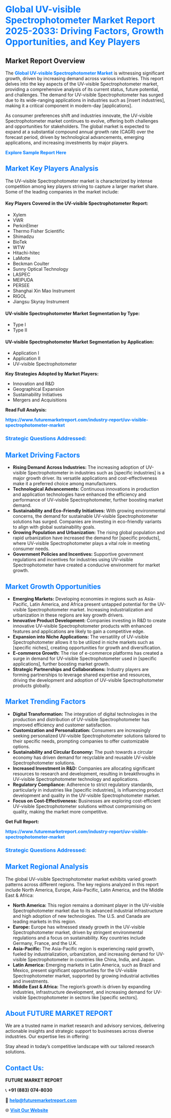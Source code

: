 <h1 style="color: #007BFF;">Global UV-visible Spectrophotometer Market Report 2025-2033: Driving Factors, Growth Opportunities, and Key Players</h1>

<section id="overview">
<h2>Market Report Overview</h2>
<p>The <a href="https://www.futuremarketreport.com/industry-report/uv-visible-spectrophotometer-market" style="color: #007BFF; text-decoration: none;"><strong>Global UV-visible Spectrophotometer Market</strong></a> is witnessing significant growth, driven by increasing demand across various industries. This report delves into the key aspects of the UV-visible Spectrophotometer market, providing a comprehensive analysis of its current status, future potential, and challenges. The demand for UV-visible Spectrophotometer has surged due to its wide-ranging applications in industries such as [insert industries], making it a critical component in modern-day [applications].</p>
<p>As consumer preferences shift and industries innovate, the UV-visible Spectrophotometer market continues to evolve, offering both challenges and opportunities for stakeholders. The global market is expected to expand at a substantial compound annual growth rate (CAGR) over the forecast period, driven by technological advancements, emerging applications, and increasing investments by major players.</p>
</section>

<section id="overview">
<p><a href="https://www.futuremarketreport.com/request-sample/reportId=120119" style="color: #007BFF; text-decoration: none;"><strong>Explore Sample Report Here</strong></a></p>
</section>

<section id="key-players">
<h2 style="color: #007BFF;">Market Key Players Analysis</h2>
<p>The UV-visible Spectrophotometer market is characterized by intense competition among key players striving to capture a larger market share. Some of the leading companies in the market include:</p>
<h4>Key Players Covered in the UV-visible Spectrophotometer Report:</h4>
<ul><li>Xylem</li><li>VWR</li><li>PerkinElmer</li><li>Thermo Fisher Scientific</li><li>Shimadzu</li><li>BioTek</li><li>WTW</li><li>Hitachi-hitec</li><li>LaMotte</li><li>Beckman Coulter</li><li>Sunny Optical Technology</li><li>LASPEC</li><li>MEIPUDA</li><li>PERSEE</li><li>Shanghai Xin Mao Instrument</li><li>RIGOL</li><li>Jiangsu Skyray Instrument</li></ul>
<h4>UV-visible Spectrophotometer Market Segmentation by Type:</h4>
<ul><li>Type I</li><li>Type II</li></ul>

<h4>UV-visible Spectrophotometer Market Segmentation by Application:</h4>
<ul><li>Application I</li><li>Application II</li><li>UV-visible Spectrophotometer</li></ul>
<p><strong>Key Strategies Adopted by Market Players:</strong></p>
<ul>
<li>Innovation and R&D</li>
<li>Geographical Expansion</li>
<li>Sustainability Initiatives</li>
<li>Mergers and Acquisitions</li>
</ul>
</section>

<section>
<p><strong>Read Full Analysis: </strong></p><a href="https://www.futuremarketreport.com/industry-report/uv-visible-spectrophotometer-market" style="color: #007BFF; text-decoration: none;"><strong>https://www.futuremarketreport.com/industry-report/uv-visible-spectrophotometer-market</strong></a>
<h3 style="color: #007BFF;">Strategic Questions Addressed:</h3>
</section>

<section id="driving-factors">
<h2 style="color: #007BFF;">Market Driving Factors</h2>
<ul>
<li><strong>Rising Demand Across Industries:</strong> The increasing adoption of UV-visible Spectrophotometer in industries such as [specific industries] is a major growth driver. Its versatile applications and cost-effectiveness make it a preferred choice among manufacturers.</li>
<li><strong>Technological Advancements:</strong> Continuous innovations in production and application technologies have enhanced the efficiency and performance of UV-visible Spectrophotometer, further boosting market demand.</li>
<li><strong>Sustainability and Eco-Friendly Initiatives:</strong> With growing environmental concerns, the demand for sustainable UV-visible Spectrophotometer solutions has surged. Companies are investing in eco-friendly variants to align with global sustainability goals.</li>
<li><strong>Growing Population and Urbanization:</strong> The rising global population and rapid urbanization have increased the demand for [specific products], where UV-visible Spectrophotometer plays a vital role in meeting consumer needs.</li>
<li><strong>Government Policies and Incentives:</strong> Supportive government regulations and incentives for industries using UV-visible Spectrophotometer have created a conducive environment for market growth.</li>
</ul>
</section>

<section id="growth-opportunities">
<h2 style="color: #007BFF;">Market Growth Opportunities</h2>
<ul>
<li><strong>Emerging Markets:</strong> Developing economies in regions such as Asia-Pacific, Latin America, and Africa present untapped potential for the UV-visible Spectrophotometer market. Increasing industrialization and urbanization in these regions are key growth drivers.</li>
<li><strong>Innovative Product Development:</strong> Companies investing in R&D to create innovative UV-visible Spectrophotometer products with enhanced features and applications are likely to gain a competitive edge.</li>
<li><strong>Expansion into Niche Applications:</strong> The versatility of UV-visible Spectrophotometer allows it to be utilized in niche markets such as [specific niches], creating opportunities for growth and diversification.</li>
<li><strong>E-commerce Growth:</strong> The rise of e-commerce platforms has created a surge in demand for UV-visible Spectrophotometer used in [specific applications], further boosting market growth.</li>
<li><strong>Strategic Partnerships and Collaborations:</strong> Industry players are forming partnerships to leverage shared expertise and resources, driving the development and adoption of UV-visible Spectrophotometer products globally.</li>
</ul>
</section>

<section id="trending-factors">
<h2 style="color: #007BFF;">Market Trending Factors</h2>
<ul>
<li><strong>Digital Transformation:</strong> The integration of digital technologies in the production and distribution of UV-visible Spectrophotometer has improved efficiency and customer satisfaction.</li>
<li><strong>Customization and Personalization:</strong> Consumers are increasingly seeking personalized UV-visible Spectrophotometer solutions tailored to their specific needs, prompting companies to offer customizable options.</li>
<li><strong>Sustainability and Circular Economy:</strong> The push towards a circular economy has driven demand for recyclable and reusable UV-visible Spectrophotometer solutions.</li>
<li><strong>Increased Investment in R&D:</strong> Companies are allocating significant resources to research and development, resulting in breakthroughs in UV-visible Spectrophotometer technology and applications.</li>
<li><strong>Regulatory Compliance:</strong> Adherence to strict regulatory standards, particularly in industries like [specific industries], is influencing product development and quality in the UV-visible Spectrophotometer market.</li>
<li><strong>Focus on Cost-Effectiveness:</strong> Businesses are exploring cost-efficient UV-visible Spectrophotometer solutions without compromising on quality, making the market more competitive.</li>
</ul>
</section>

<section>
<p><strong>Get Full Report: </strong></p><a href="https://www.futuremarketreport.com/industry-report/uv-visible-spectrophotometer-market" style="color: #007BFF; text-decoration: none;"><strong>https://www.futuremarketreport.com/industry-report/uv-visible-spectrophotometer-market</strong></a>
<h3 style="color: #007BFF;">Strategic Questions Addressed:</h3>
</section>


<section id="regional-analysis">
<h2 style="color: #007BFF;">Market Regional Analysis</h2>
<p>The global UV-visible Spectrophotometer market exhibits varied growth patterns across different regions. The key regions analyzed in this report include North America, Europe, Asia-Pacific, Latin America, and the Middle East & Africa:</p>
<ul>
<li><strong>North America:</strong> This region remains a dominant player in the UV-visible Spectrophotometer market due to its advanced industrial infrastructure and high adoption of new technologies. The U.S. and Canada are leading markets in this region.</li>
<li><strong>Europe:</strong> Europe has witnessed steady growth in the UV-visible Spectrophotometer market, driven by stringent environmental regulations and a focus on sustainability. Key countries include Germany, France, and the U.K.</li>
<li><strong>Asia-Pacific:</strong> The Asia-Pacific region is experiencing rapid growth, fueled by industrialization, urbanization, and increasing demand for UV-visible Spectrophotometer in countries like China, India, and Japan.</li>
<li><strong>Latin America:</strong> Emerging markets in Latin America, such as Brazil and Mexico, present significant opportunities for the UV-visible Spectrophotometer market, supported by growing industrial activities and investments.</li>
<li><strong>Middle East & Africa:</strong> The region’s growth is driven by expanding industries, infrastructure development, and increasing demand for UV-visible Spectrophotometer in sectors like [specific sectors].</li>
</ul>
</section>

<footer>
<h2 style="color: #007BFF;">About FUTURE MARKET REPORT</h2>
<p>We are a trusted name in market research and advisory services, delivering actionable insights and strategic support to businesses across diverse industries. Our expertise lies in offering:</p>

<p>Stay ahead in today’s competitive landscape with our tailored research solutions.</p>

<h2 style="color: #007BFF;">Contact Us:</h2>
<p><strong>FUTURE MARKET REPORT</strong></p>
<p>📞 <strong>+91 (883) 074-8030</strong></p>
<p>📧 <strong><a href="mailto:help@futuremarketreport.com" style="color: #007BFF;">help@futuremarketreport.com</a></strong></p>
<p>🌐 <strong><a href="https://www.futuremarketreport.com/" style="color: #007BFF;">Visit Our Website</a></strong></p>
</footer>